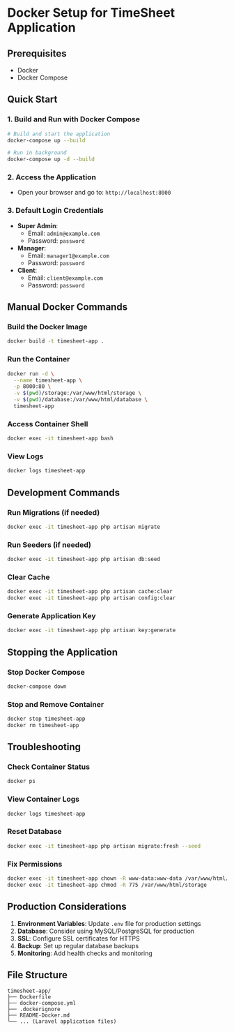 # Docker Setup for TimeSheet Application

## Prerequisites
- Docker
- Docker Compose

## Quick Start

### 1. Build and Run with Docker Compose
```bash
# Build and start the application
docker-compose up --build

# Run in background
docker-compose up -d --build
```

### 2. Access the Application
- Open your browser and go to: `http://localhost:8000`

### 3. Default Login Credentials
- **Super Admin**: 
  - Email: `admin@example.com`
  - Password: `password`
- **Manager**: 
  - Email: `manager1@example.com`
  - Password: `password`
- **Client**: 
  - Email: `client@example.com`
  - Password: `password`

## Manual Docker Commands

### Build the Docker Image
```bash
docker build -t timesheet-app .
```

### Run the Container
```bash
docker run -d \
  --name timesheet-app \
  -p 8000:80 \
  -v $(pwd)/storage:/var/www/html/storage \
  -v $(pwd)/database:/var/www/html/database \
  timesheet-app
```

### Access Container Shell
```bash
docker exec -it timesheet-app bash
```

### View Logs
```bash
docker logs timesheet-app
```

## Development Commands

### Run Migrations (if needed)
```bash
docker exec -it timesheet-app php artisan migrate
```

### Run Seeders (if needed)
```bash
docker exec -it timesheet-app php artisan db:seed
```

### Clear Cache
```bash
docker exec -it timesheet-app php artisan cache:clear
docker exec -it timesheet-app php artisan config:clear
```

### Generate Application Key
```bash
docker exec -it timesheet-app php artisan key:generate
```

## Stopping the Application

### Stop Docker Compose
```bash
docker-compose down
```

### Stop and Remove Container
```bash
docker stop timesheet-app
docker rm timesheet-app
```

## Troubleshooting

### Check Container Status
```bash
docker ps
```

### View Container Logs
```bash
docker logs timesheet-app
```

### Reset Database
```bash
docker exec -it timesheet-app php artisan migrate:fresh --seed
```

### Fix Permissions
```bash
docker exec -it timesheet-app chown -R www-data:www-data /var/www/html/storage
docker exec -it timesheet-app chmod -R 775 /var/www/html/storage
```

## Production Considerations

1. **Environment Variables**: Update `.env` file for production settings
2. **Database**: Consider using MySQL/PostgreSQL for production
3. **SSL**: Configure SSL certificates for HTTPS
4. **Backup**: Set up regular database backups
5. **Monitoring**: Add health checks and monitoring

## File Structure
```
timesheet-app/
├── Dockerfile
├── docker-compose.yml
├── .dockerignore
├── README-Docker.md
└── ... (Laravel application files)
```
